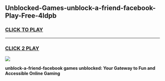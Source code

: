 
## Unblocked-Games-unblock-a-friend-facebook-Play-Free-4ldpb
<h3>
<a href="https://premium76.site?title=unblock-a-friend-facebook&ref=21A">CLICK TO PLAY</a></h3>
<hr>

<h3>
<a href="https://premium76.site?title=unblock-a-friend-facebook&ref=21A">CLICK 2 PLAY</a>
  
</h3>

<a href="https://premium76.site?title=unblock-a-friend-facebook&ref=21A"><img src="https://clearcache.store/games.png"></a>


**unblock-a-friend-facebook games unblocked: Your Gateway to Fun and Accessible Online Gaming**
